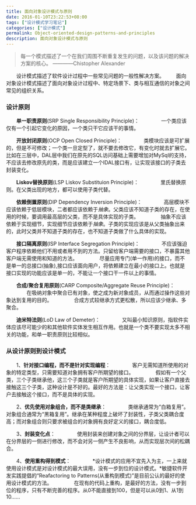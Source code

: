 ```yaml
---
title: 面向对象设计模式与原则
date: 2016-01-10T23:22:53+08:00
tags: ["设计模式学习笔记"]
categories: ["设计模式"]
permalink: Object-oriented-design-patterns-and-principles
description: 面向对象设计模式与原则
---
```

>每一个模式描述了一个在我们周围不断重复发生的问题，以及该问题的解决方案的核心。  ————Chistopher Alexander

　　设计模式描述了软件设计过程中一些常见问题的一般性解决方案。
　　面向对象设计模式描述了面向对象设计过程中、特定场景下、类与相互通信的对象之间常见的组织关系。<!--more-->

### 设计原则
　　**单一职责原则**(SRP Single Responsibility Principle)：
　　　　一个类应该仅有一个引起它变化的原因，一个类只干它应该干的事情。

　　**开放封闭原则**(OCP Open Closed Principle)：
　　　　类模块应该是可扩展的，但是不可修改；一个类一旦定型了，就不要去修改它，有变化时就去扩展它。比如在三层中，DAL层中我们在原先的SQL访问基础上需要增加对MySql的支持，不应该去修改原先的类，而是应该建立一个IDAL接口有，让实现该接口的子类去封装变化。

　　**Liskov替换原则**(LSP Liskov Substituion Principle)：
　　　　里氏替换原则。在父类出现的地方，都可以使用子类代替。

　　**依赖倒置原则**(DIP Dependency Inversion Principle)：
　　　　高层模块不应该依赖于低层模块，二者都应该依赖于*抽象*。父类应该不知道子类的存在，在使用的时候，要调用最高层的父类，而不是具体实现的子类。
　　　　抽象不应该依赖于实现细节，实现细节应该依赖于*抽象*。子类的实现应该是从父类抽象出来的，此时父类并不知道子类的存在，也不知道子类做了什么具体的实现。

　　**接口隔离原则**(ISP Interface Segregation Principle)：
　　　　不应该强迫客户程序依赖他们不用或者用不到的方法。只留给客户端需要的接口，不暴露其他客户端无需使用和知道的方法。
　　　　尽量应用专门(单一作用)的接口，而不是单一的总接口(抽象),接口应该面向用户，将依赖建立在最小的接口上。也就是接口实现的功能应该是单一的，不能让一个接口干一件以上的事情。

　　**合成/聚合复用原则**(CARP Composite/Aggregate Reuse Principle)：
　　　　在吸纳对象中聚合已有对象，使之成为新对象成员，从而通过操作这些对象达到复用的目的。
　　　　合成方式较继承方式更松散，所以应该少继承、多聚合。

　　**迪米特法则**(LoD Law of Demeter)：
　　　　又叫最小知识原则，指软件实体应该尽可能少的和其他软件实体发生相互作用。也就是一个类不要实现太多不相关的功能，和单一职责原则比较相似。

### 从设计原则到设计模式
　　1、**针对接口编程，而不是针对实现编程**：
　　　　客户无需知道所使用的对象的特定类型，只需要知道对象拥有客户所期望的接口。
　　　　假如有一个父类，三个子类继承他，这三个子类就是客户所期望的具体实现，如果让客户直接去接触这三个子类，这种设计是不好的。最好的方法是：让父类实现一个接口，让客户去接触这个接口，而不是具体的实现。

　　2、**优先使用对象组合，而不是类继承**：
　　　　类继承通常为“白箱复用”。对象组合通常为“黑箱复用”。继承在某种程度上破坏了封装性，子类父类耦合度高；而对象组合则只要求被组合的对象拥有良好定义的接口，耦合度低。

　　3、**封装变化点**：
　　　　使用封装来创建对象之间的分界层，让设计者可以在分界层的一侧进行修改，而不会对另一侧产生不良影响，从而实现层次间的松耦合。

　　4、**使用重构得到模式**：
　　　　*设计模式的应用不宜先入为主，一上来就使用设计模式是对设计模式的最大误用，没有一步到位的设计模式。*敏捷软件开发实践提倡的“Reafactoring to Patterns(从重构到模式)”是目前公认的最好的使用设计模式的方法。
　　　　在现有的代码上重构，是最好的方法，没有一步到位的程序，只有不断完善的程序。从0不能直接到100，但是可以从0到1、从1到10……



